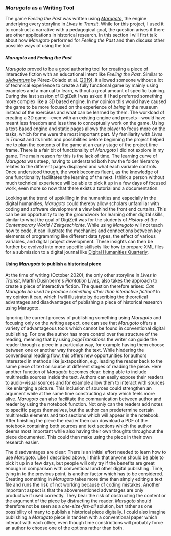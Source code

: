 ### *Marugoto* as a Writing Tool

The game *Feeling the Past* was written using [*Marugoto*](https://github.com/uzh/marugoto), the engine underlying every storyline in *Lives in Transit*. While for this project, I used it to construct a narrative with a pedagogical goal, the question arises if there are other applications in historical research. In this section I will first talk about how *Marugoto* performed for *Feeling the Past* and then discuss other possible ways of using the tool.

#### *Marugoto* and *Feeling the Past*

*Marugoto* proved to be a good authoring tool for creating a piece of interactive fiction with an educational intent like *Feeling the Past*. Similar to [*uAdventure*](https://www.e-ucm.es/uadventure/) by Pérez-Colado et al. ([2019](bibliography.md#perez-colado-et-al-2019)), it allowed someone without a lot of technical experience to create a fully functional game by mainly using examples and a manual to learn, without a great amount of specific training. During the last session of DigiZeit I was asked if I had preferred something more complex like a 3D based engine. In my opinion this would have caused the game to be more focused on the experience of *being* in the museum instead of the exercises and what can be learned by them. The workload of creating a 3D game—even with an existing engine and presets—would have meant less freedom and less time to conceptually work on the game. Using a text-based engine and static pages allows the player to focus more on the tasks, which for me were the most important part. My familiarity with *Lives in Transit* and its limits and possibilities before beginning the project helped me to plan the contents of the game at an early stage of the project time frame. There is a fair bit of functionality of *Marugoto* I did not explore in my game. The main reason for this is the lack of time. The learning curve of *Marugoto* was steep, having to understand both how the folder hierarchy relates to the different pages displayed and what each variable controls. Once understood though, the work becomes fluent, as the knowledge of one functionality facilitates the learning of the next. I think a person without much technical experience will be able to pick it up in a few days of focused work, even more so now that there exists a tutorial and a documentation. 

Looking at the trend of upskilling in the humanities and especially in the digital humanities, *Marugoto* could thereby allow scholars unfamiliar with coding and software development a view behind the front end curtains. This can be an opportunity to lay the groundwork for learning other digital skills, similar to what the goal of DigiZeit was for the students of *History of the Contemporary World / Zeitgeschichte*. While using *Marugoto* will not teach how to code, it can illustrate the mechanics and connections between key elements of programming like different data types, the effect of various variables, and digital project development. These insights can then be further be evolved into more specific skillsets like how to prepare XML files for a submission to a digital journal like [Digital Humanities Quarterly](http://digitalhumanities.org/dhq/submissions/index.html). 

#### Using *Marugoto* to publish a historical piece

At the time of writing (October 2020), the only other storyline in *Lives in Transit*, Martin Dusinberre's *Plantation Lives*, also takes the approach to create a piece of interactive fiction. The question therefore arises: *Can Marugoto be used to produce something other than interactive fiction?* In my opinion it can, which I will illustrate by describing the theoretical advantages and disadvantages of publishing a piece of historical research using Marugoto.

Ignoring the current process of publishing something using *Marugoto* and focusing only on the writing aspect, one can see that *Marugoto* offers a variety of advantageous tools which cannot be found in conventional digital publishing. For one the author has more control over the structure of the reading, meaning that by using *pageTransitions* the writer can guide the reader through a piece in a particular way, for example having them choose between one or another way through the text. While hindering the conventional reading flow, this offers new opportunities for authors interested in methods like juxtaposition, e.g. leading the reader back to the same piece of text or source at different stages of reading the piece. Here another function of *Marugoto* becomes clear: being able to include multimedia sources inside the text. Authors can easily expose their readers to audio-visual sources and for example allow them to interact with sources like enlarging a picture. This inclusion of sources could strengthen an argument while at the same time constructing a story which feels more alive. *Marugoto* can also facilitate the communication between author and reader by using the notebook function. Not only can the readers add notes to specific pages themselves, but the author can predetermine certain multimedia elements and text sections which will appear in the notebook. After finishing the piece the reader then can download a PDF of the notebook containing both sources and text sections which the author deems most important while also having their own thoughts throughout the piece documented. This could then make using the piece in their own research easier.

The disadvantages are clear: There is an initial effort needed to learn how to use *Marugoto*. Like I described above, I think that anyone should be able to pick it up in a few days, but people will only try if the benefits are great enough in comparison with conventional and other digital publishing. Time, tying in to the previous point, is another factor which has to be considered. Creating something in *Marugoto* takes more time than simply editing a text file and runs the risk of not working because of coding mistakes. Another important aspect is that the abovementioned advantages are only productive if used correctly. They bear the risk of obstructing the content or the argument of the piece by distracting the reader. *Marugoto* should therefore not be seen as a *one-size-fits-all* solution, but rather as one possibility of many to publish a historical piece digitally. I could also imagine publishing a *Marugoto* piece in tandem with a conventional paper which interact with each other, even though time constrictions will probably force an author to choose one of the options rather than both.
